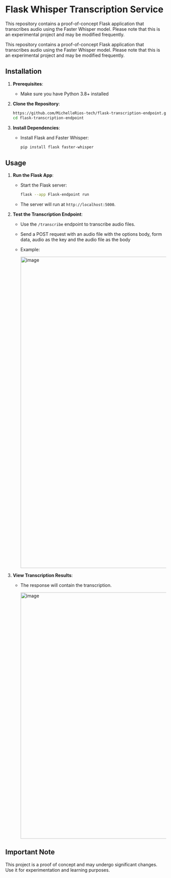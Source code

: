 # Flask Whisper Transcription Service
This repository contains a proof-of-concept Flask application that transcribes audio using the Faster Whisper model. Please note that this is an experimental project and may be modified frequently.

This repository contains a proof-of-concept Flask application that transcribes audio using the Faster Whisper model. Please note that this is an experimental project and may be modified frequently.

## Installation

1. **Prerequisites**:
    
    - Make sure you have Python 3.8+ installed
2. **Clone the Repository**:
    
    ```bash
    https://github.com/MichelleRios-tech/flask-transcription-endpoint.git
    cd flask-transcription-endpoint
    ```
    
3. **Install Dependencies**:
    
    - Install Flask and Faster Whisper:
        
        ```bash
        pip install flask faster-whisper
        ```
        

## Usage

1. **Run the Flask App**:
    
    - Start the Flask server:
        
        ```bash
        flask --app Flask-endpoint run
        ```
        
    - The server will run at `http://localhost:5000`.
2. **Test the Transcription Endpoint**:
    
    - Use the `/transcribe` endpoint to transcribe audio files.
    - Send a POST request with an audio file with the options body, form data, audio as the key and the audio file as the body
    - Example:

        <img width="972" alt="image" src="https://github.com/MichelleRios-tech/flask-transcription-endpoint/assets/10575816/78d0bd94-11b7-4dc8-9692-c41ca7fd3915">

        
3. **View Transcription Results**:
    
    - The response will contain the transcription.

      <img width="769" alt="image" src="https://github.com/MichelleRios-tech/flask-transcription-endpoint/assets/10575816/88ec9c9b-d263-4997-9c33-edca02927f62">


## Important Note

This project is a proof of concept and may undergo significant changes. Use it for experimentation and learning purposes.
